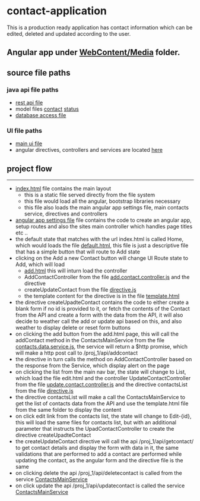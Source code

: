 # contact-application
This is a production ready application has contact information which can be edited, deleted and updated according to the user.

## Angular app under [WebContent/Media](WebContent/media) folder.


## source file paths

### java api file paths 
* [rest api file](src/proj_1/web/rest/ContactsRestService.java)
* model files [contact](src/proj_1/web/model/Contact.java) [status](src/proj_1/web/model/Status.java)
* [database access file](src/proj_1/web/db/ContactsDB.java)
### UI file paths
* [main ui file](WebContent/media/index.html)
* angular directives, controllers and services are located [here](WebContent/media/scripts)

## project flow
----
* [index.html](WebContent/media/index.html) file contains the main layout
    * this is a static file served directly from the file system
    * this file would load all the angular, bootstrap libraries necessary 
    * this file also loads the main angular app settings file, main contacts service, directives and controllers 
* [angular app settings file](WebContent/media/scripts/angular.main.js) file contains the code to create an angular app, setup routes and also the sites main controller which handles page titles etc ..
* the default state that matches with the url index.html is called Home, which would loads the file [default.html](WebContent/media/default.html), this file is just a descriptive file that has a simple button that will route to Add state
* clicking on the Add a new Contact button will change UI Route state to Add, which will load 
    * [add.html](WebContent/media/add.html) this will inturn load the controller 
    * AddContactController from the file [add.contact.controller.js](WebContent/media/scripts/controllers/add.contact.controller.js) and the directive 
    * createUpdateContact from the file [directive.js](WebContent/media/scripts/directives/add_edit_contact/directive.js)
    * the template content for the directive is in the file [template.html](WebContent/media/scripts/directives/add_edit_contact/template.html)
* the directive createUpadteContact contains the code to either create a blank form if no id is provided to it, or fetch the contents of the Contact from the API and create a form with the data from the API, it will also decide to weather call the add or update api based on this, and also weather to display delete or reset form buttons
* on clicking the add button from the add.html page, this will call the addContact method in the ContactsMainService from the file [contacts.data.service.js](WebContent/media/scripts/services/contacts.data.service.js), the service will return a $http promise, which will make a http post call to /proj_1/api/addcontact
* the directive in turn calls the method on AddContactController based on the response from the Service, which display alert on the page
* on clicking the list from the main nav bar, the state will change to List, which load the file edit.html and the controller UpdateContactController from the file [update.contact.controller.js](WebContent/media/scripts/controllers/update.contact.controller.js) and the directive contactsList from the file [directive.js](WebContent/media/scripts/directives/contacts_list/directive.js) 
* the directive contactsList will make a call the ContactsMainService to get the list of contacts data from the API and use the template.html file from the same folder to display the content
* on click edit link from the contacts list, the state will change to Edit-{id}, this will load the same files for contacts list, but with an additional parameter that instructs the UpadContactController to create the directive createUpadteContact
* the createUpdateContact directive will call the api /proj_1/api/getcontact/ to get contact details and display the form with data in it, the same validations that are performed to add a contact are performed while updating the contact, as the angular form and the directive file is the same
* on clicking delete the api /proj_1/api/deletecontact is called from the service [ContactsMainService](WebContent/media/scripts/services/contacts.data.service.js)
* on click update the api /proj_1/api/updatecontact is called the service [ContactsMainService](WebContent/media/scripts/services/contacts.data.service.js)

